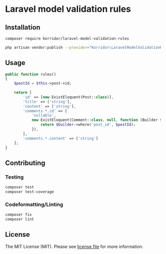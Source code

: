 # Laravel model validation rules

## Installation

```bash
composer require korridor/laravel-model-validation-rules
```

```bash
php artisan vendor:publish --provider="Korridor\LaravelModelValidationRules\ModelValidationServiceProvider"
```

## Usage

```php
public function rules()
{
    $postId = $this->post->id;
    
    return [
        'id' => [new ExistEloquent(Post::class)],
        'title' => ['string'],
        'content' => ['string'],
        'comments.*.id' => [
            'nullable',
            new ExistEloquent(Comment::class, null, function (Builder $builder) use ($postId) {
                return $builder->where('post_id', $postId);
            }),
        ],
        'comments.*.content' => ['string']
    ];
}
```

## Contributing

### Testing

```bash
composer test
composer test-coverage
```

### Codeformatting/Linting

```bash
composer fix
composer lint
```

## License

The MIT License (MIT). Please see [license file](license.md) for more information.
